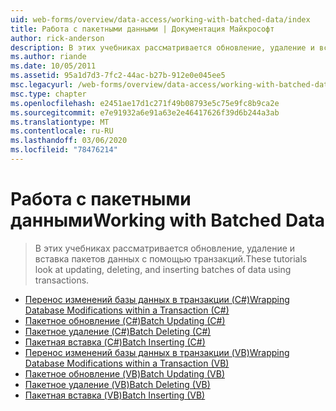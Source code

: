 ```yaml
---
uid: web-forms/overview/data-access/working-with-batched-data/index
title: Работа с пакетными данными | Документация Майкрософт
author: rick-anderson
description: В этих учебниках рассматривается обновление, удаление и вставка пакетов данных с помощью транзакций.
ms.author: riande
ms.date: 10/05/2011
ms.assetid: 95a1d7d3-7fc2-44ac-b27b-912e0e045ee5
msc.legacyurl: /web-forms/overview/data-access/working-with-batched-data
msc.type: chapter
ms.openlocfilehash: e2451ae17d1c271f49b08793e5c75e9fc8b9ca2e
ms.sourcegitcommit: e7e91932a6e91a63e2e46417626f39d6b244a3ab
ms.translationtype: MT
ms.contentlocale: ru-RU
ms.lasthandoff: 03/06/2020
ms.locfileid: "78476214"
---
```

# <a name="working-with-batched-data"></a><span data-ttu-id="617fa-103">Работа с пакетными данными</span><span class="sxs-lookup"><span data-stu-id="617fa-103">Working with Batched Data</span></span>

> <span data-ttu-id="617fa-104">В этих учебниках рассматривается обновление, удаление и вставка пакетов данных с помощью транзакций.</span><span class="sxs-lookup"><span data-stu-id="617fa-104">These tutorials look at updating, deleting, and inserting batches of data using transactions.</span></span>

- [<span data-ttu-id="617fa-105">Перенос изменений базы данных в транзакции (C#)</span><span class="sxs-lookup"><span data-stu-id="617fa-105">Wrapping Database Modifications within a Transaction (C#)</span></span>](wrapping-database-modifications-within-a-transaction-cs.md)
- [<span data-ttu-id="617fa-106">Пакетное обновление (C#)</span><span class="sxs-lookup"><span data-stu-id="617fa-106">Batch Updating (C#)</span></span>](batch-updating-cs.md)
- [<span data-ttu-id="617fa-107">Пакетное удаление (C#)</span><span class="sxs-lookup"><span data-stu-id="617fa-107">Batch Deleting (C#)</span></span>](batch-deleting-cs.md)
- [<span data-ttu-id="617fa-108">Пакетная вставка (C#)</span><span class="sxs-lookup"><span data-stu-id="617fa-108">Batch Inserting (C#)</span></span>](batch-inserting-cs.md)
- [<span data-ttu-id="617fa-109">Перенос изменений базы данных в транзакции (VB)</span><span class="sxs-lookup"><span data-stu-id="617fa-109">Wrapping Database Modifications within a Transaction (VB)</span></span>](wrapping-database-modifications-within-a-transaction-vb.md)
- [<span data-ttu-id="617fa-110">Пакетное обновление (VB)</span><span class="sxs-lookup"><span data-stu-id="617fa-110">Batch Updating (VB)</span></span>](batch-updating-vb.md)
- [<span data-ttu-id="617fa-111">Пакетное удаление (VB)</span><span class="sxs-lookup"><span data-stu-id="617fa-111">Batch Deleting (VB)</span></span>](batch-deleting-vb.md)
- [<span data-ttu-id="617fa-112">Пакетная вставка (VB)</span><span class="sxs-lookup"><span data-stu-id="617fa-112">Batch Inserting (VB)</span></span>](batch-inserting-vb.md)
